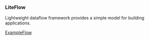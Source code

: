 ### LiteFlow
Lightweight dataflow framework provides a simple model for building applications.

[ExampleFlow](/docs/images/ConvertAddNumbersFlow.png)

